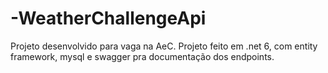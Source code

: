 # -WeatherChallengeApi
Projeto desenvolvido para vaga na AeC.  Projeto feito em .net 6, com entity framework, mysql e swagger pra documentação dos endpoints.
